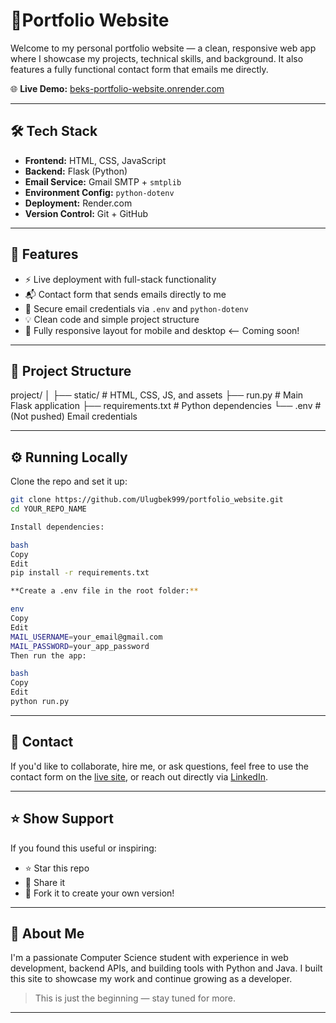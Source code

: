 # 🚀Portfolio Website

Welcome to my personal portfolio website — a clean, responsive web app where I showcase my projects, technical skills, and background. It also features a fully functional contact form that emails me directly.

🌐 **Live Demo:** [beks-portfolio-website.onrender.com](https://beks-portfolio-website.onrender.com)

---

## 🛠 Tech Stack

- **Frontend:** HTML, CSS, JavaScript
- **Backend:** Flask (Python)
- **Email Service:** Gmail SMTP + `smtplib`
- **Environment Config:** `python-dotenv`
- **Deployment:** Render.com
- **Version Control:** Git + GitHub

---

## 📌 Features

- ⚡ Live deployment with full-stack functionality
- 📬 Contact form that sends emails directly to me
- 🔐 Secure email credentials via `.env` and `python-dotenv`
- 💡 Clean code and simple project structure
- 📱 Fully responsive layout for mobile and desktop <-- Coming soon! 

---

## 📂 Project Structure

project/
│
├── static/ # HTML, CSS, JS, and assets
├── run.py # Main Flask application
├── requirements.txt # Python dependencies
└── .env # (Not pushed) Email credentials


---

## ⚙️ Running Locally

Clone the repo and set it up:

```bash
git clone https://github.com/Ulugbek999/portfolio_website.git
cd YOUR_REPO_NAME

Install dependencies:

bash
Copy
Edit
pip install -r requirements.txt

**Create a .env file in the root folder:**

env
Copy
Edit
MAIL_USERNAME=your_email@gmail.com
MAIL_PASSWORD=your_app_password
Then run the app:

bash
Copy
Edit
python run.py

```
---

## 💬 Contact

If you'd like to collaborate, hire me, or ask questions, feel free to use the contact form on the [live site](https://beks-portfolio-website.onrender.com), or reach out directly via [LinkedIn](https://www.linkedin.com/in/ulugbekabdurakhmonov/).

---

## ⭐️ Show Support

If you found this useful or inspiring:

- ⭐ Star this repo  
- 🔄 Share it  
- 🍴 Fork it to create your own version!

---

## 💭 About Me

I'm a passionate Computer Science student with experience in web development, backend APIs, and building tools with Python and Java. I built this site to showcase my work and continue growing as a developer.

> This is just the beginning — stay tuned for more.

---
